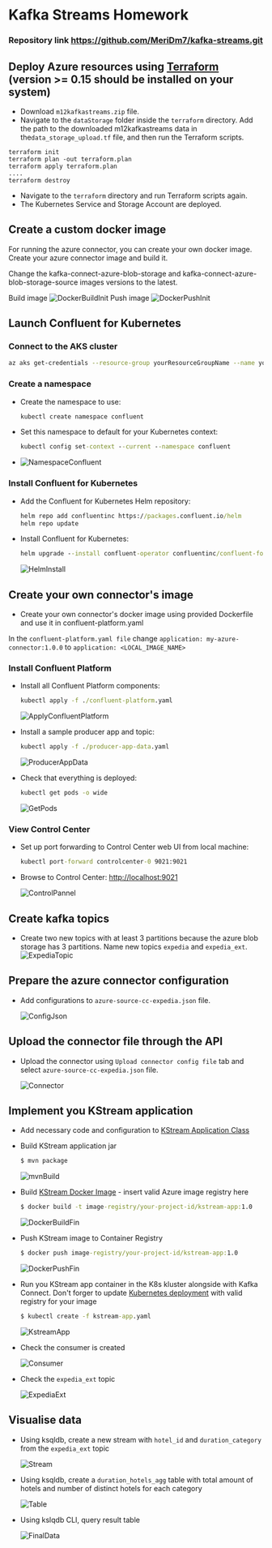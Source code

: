# Kafka Streams Homework

### Repository link https://github.com/MeriDm7/kafka-streams.git

## Deploy Azure resources using [Terraform](https://www.terraform.io/) (version >= 0.15 should be installed on your system)
- Download `m12kafkastreams.zip` file.
- Navigate to the `dataStorage` folder inside the `terraform` directory. Add the path to the downloaded m12kafkastreams data in  the`data_storage_upload.tf` file, and then run the Terraform scripts.

```
terraform init
terraform plan -out terraform.plan
terraform apply terraform.plan
....
terraform destroy
```
- Navigate to the `terraform` directory and run Terraform scripts again.
- The Kubernetes Service and Storage Account are deployed.


## Create a custom docker image

For running the azure connector, you can create your own docker image. Create your azure connector image and build it.

Change the kafka-connect-azure-blob-storage and kafka-connect-azure-blob-storage-source images versions to the latest.

Build image
![DockerBuildInit](docs/DockerBuildInit.png)
Push image
![DockerPushInit](docs/DockerPushInit.png)

## Launch Confluent for Kubernetes

### Connect to the AKS cluster

```bash
az aks get-credentials --resource-group yourResourceGroupName --name yourClusterName
```

### Create a namespace

- Create the namespace to use:

  ```cmd
  kubectl create namespace confluent
  ```

- Set this namespace to default for your Kubernetes context:

  ```cmd
  kubectl config set-context --current --namespace confluent
  ```
  
- ![NamespaceConfluent](docs/NamespaceConfluent.png)


### Install Confluent for Kubernetes

- Add the Confluent for Kubernetes Helm repository:

  ```cmd
  helm repo add confluentinc https://packages.confluent.io/helm
  helm repo update
  ```

- Install Confluent for Kubernetes:

  ```cmd
  helm upgrade --install confluent-operator confluentinc/confluent-for-kubernetes
  ```
  ![HelmInstall](docs/HelmInstall.png)


## Create your own connector's image

- Create your own connector's docker image using provided Dockerfile and use it in confluent-platform.yaml

In the `confluent-platform.yaml file` change `application: my-azure-connector:1.0.0` to `application: <LOCAL_IMAGE_NAME>`

### Install Confluent Platform

- Install all Confluent Platform components:

  ```cmd
  kubectl apply -f ./confluent-platform.yaml
  ```
  ![ApplyConfluentPlatform](docs/ApplyConfluentPlatform.png)

- Install a sample producer app and topic:

  ```cmd
  kubectl apply -f ./producer-app-data.yaml
  ```
  ![ProducerAppData](docs/ProducerAppData.png)

- Check that everything is deployed:

  ```cmd
  kubectl get pods -o wide 
  ```

  ![GetPods](docs/GetPods.png)


### View Control Center

- Set up port forwarding to Control Center web UI from local machine:

  ```cmd
  kubectl port-forward controlcenter-0 9021:9021
  ```

- Browse to Control Center: [http://localhost:9021](http://localhost:9021)

  ![ControlPannel](docs/ControlPannel.png)


## Create kafka topics

- Create two new topics with at least 3 partitions because the azure blob storage has 3 partitions. Name new topics `expedia` and `expedia_ext`.
  ![ExpediaTopic](docs/ExpediaTopic.png)

## Prepare the azure connector configuration

- Add configurations to `azure-source-cc-expedia.json` file. 

  ![ConfigJson](docs/ConfigJson.png)


## Upload the connector file through the API

- Upload the connector using `Upload connector config file` tab and select `azure-source-cc-expedia.json` file.


  ![Connector](docs/Connector.png)

## Implement you KStream application

- Add necessary code and configuration to [KStream Application Class](src/main/java/com/epam/bd201/KStreamsApplication.java)

- Build KStream application jar
  ```cmd
  $ mvn package
  ```

  ![mvnBuild](docs/mvnBuild.png)


- Build [KStream Docker Image](Dockerfile) - insert valid Azure image registry here
  ```cmd
  $ docker build -t image-registry/your-project-id/kstream-app:1.0
  ```
  ![DockerBuildFin](docs/DockerBuildFin.png)


- Push KStream image to Container Registry
  ```cmd
  $ docker push image-registry/your-project-id/kstream-app:1.0
  ```
  ![DockerPushFin](docs/DockerPushFin.png)


- Run you KStream app container in the K8s kluster alongside with Kafka Connect. Don't forger to update [Kubernetes deployment](kstream-app.yaml)
  with valid registry for your image
  ```cmd
  $ kubectl create -f kstream-app.yaml
  ```

  ![KstreamApp](docs/KstreamApp.png)

- Check the consumer is created

  ![Consumer](docs/Consumer.png)

- Check the `expedia_ext` topic

  ![ExpediaExt](docs/ExpediaExt.png)

## Visualise data

- Using ksqldb, create a new stream with `hotel_id` and `duration_category` from the `expedia_ext` topic

  ![Stream](docs/Stream.png)


- Using ksqldb, create a `duration_hotels_agg` table with  total amount of hotels and number of distinct hotels for each category

  ![Table](docs/Table.png)



- Using kslqdb CLI, query result table

  ![FinalData](docs/FinalData.png)





